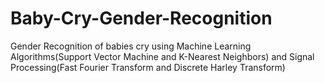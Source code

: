 # Baby-Cry-Gender-Recognition
Gender Recognition of babies cry using Machine Learning Algorithms(Support Vector Machine and K-Nearest Neighbors) and Signal Processing(Fast Fourier Transform and Discrete Harley Transform)
